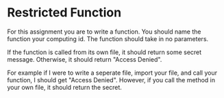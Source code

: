 # Restricted Function

For this assignment you are to write a function. You should name the function
your computing id. The function should take in no parameters.

If the function is called from its own file, it should return some secret
message. Otherwise, it should return "Access Denied".

For example if I were to write a seperate file, import your file, and call your
function, I should get "Access Denied". However, if you call the method in your
own file, it should return the secret.
